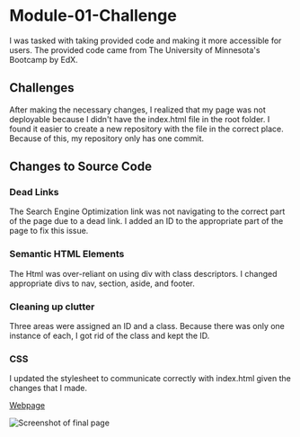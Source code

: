 # Module-01-Challenge
I was tasked with taking provided code and making it more accessible for users. The provided code came from The University of Minnesota's Bootcamp by EdX.

## Challenges
After making the necessary changes, I realized that my page was not deployable because I didn't have the index.html file in the root folder. I found it easier to create a new repository with the file in the correct place. Because of this, my repository only has one commit.

## Changes to Source Code

### Dead Links
The Search Engine Optimization link was not navigating to the correct part of the page due to a dead link. I added an ID to the appropriate part of the page to fix this issue.

### Semantic HTML Elements
The Html was over-reliant on using div with class descriptors. I changed appropriate divs to nav, section, aside, and footer.

### Cleaning up clutter
Three areas were assigned an ID and a class. Because there was only one instance of each, I got rid of the class and kept the ID.

### CSS
I updated the stylesheet to communicate correctly with index.html given the changes that I made.

[Webpage](https://skylerrhys.github.io/Module-01-Challenge/)

![Screenshot of final page](./screenshot/Module-01-Challenge-Screenshot.html.png)
